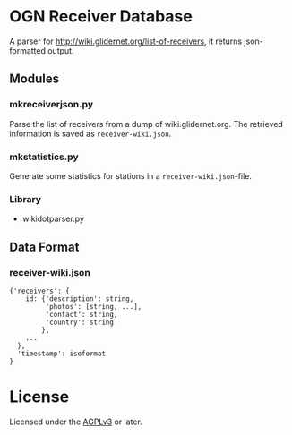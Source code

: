# OGN Receiver Database

A parser for <http://wiki.glidernet.org/list-of-receivers>,
it returns json-formatted output.

## Modules
### mkreceiverjson.py
Parse the list of receivers from a dump of wiki.glidernet.org.
The retrieved information is saved as `receiver-wiki.json`.

### mkstatistics.py
Generate some statistics for stations in a `receiver-wiki.json`-file.

### Library
- wikidotparser.py

## Data Format
### receiver-wiki.json

```
{'receivers': {
    id: {'description': string,
         'photos': [string, ...],
         'contact': string,
         'country': string
        },
    ...
  },
  'timestamp': isoformat
}
```

# License

Licensed under the [AGPLv3](LICENSE) or later.
